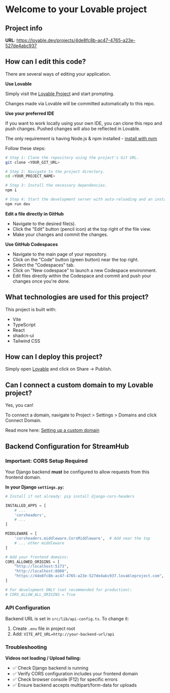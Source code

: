 # Welcome to your Lovable project

## Project info

**URL**: https://lovable.dev/projects/4de8fc8b-ac47-4765-a23e-527de4abc937

## How can I edit this code?

There are several ways of editing your application.

**Use Lovable**

Simply visit the [Lovable Project](https://lovable.dev/projects/4de8fc8b-ac47-4765-a23e-527de4abc937) and start prompting.

Changes made via Lovable will be committed automatically to this repo.

**Use your preferred IDE**

If you want to work locally using your own IDE, you can clone this repo and push changes. Pushed changes will also be reflected in Lovable.

The only requirement is having Node.js & npm installed - [install with nvm](https://github.com/nvm-sh/nvm#installing-and-updating)

Follow these steps:

```sh
# Step 1: Clone the repository using the project's Git URL.
git clone <YOUR_GIT_URL>

# Step 2: Navigate to the project directory.
cd <YOUR_PROJECT_NAME>

# Step 3: Install the necessary dependencies.
npm i

# Step 4: Start the development server with auto-reloading and an instant preview.
npm run dev
```

**Edit a file directly in GitHub**

- Navigate to the desired file(s).
- Click the "Edit" button (pencil icon) at the top right of the file view.
- Make your changes and commit the changes.

**Use GitHub Codespaces**

- Navigate to the main page of your repository.
- Click on the "Code" button (green button) near the top right.
- Select the "Codespaces" tab.
- Click on "New codespace" to launch a new Codespace environment.
- Edit files directly within the Codespace and commit and push your changes once you're done.

## What technologies are used for this project?

This project is built with:

- Vite
- TypeScript
- React
- shadcn-ui
- Tailwind CSS

## How can I deploy this project?

Simply open [Lovable](https://lovable.dev/projects/4de8fc8b-ac47-4765-a23e-527de4abc937) and click on Share -> Publish.

## Can I connect a custom domain to my Lovable project?

Yes, you can!

To connect a domain, navigate to Project > Settings > Domains and click Connect Domain.

Read more here: [Setting up a custom domain](https://docs.lovable.dev/features/custom-domain#custom-domain)

## Backend Configuration for StreamHub

### Important: CORS Setup Required

Your Django backend **must** be configured to allow requests from this frontend domain.

**In your Django `settings.py`:**

```python
# Install if not already: pip install django-cors-headers

INSTALLED_APPS = [
    # ...
    'corsheaders',
    # ...
]

MIDDLEWARE = [
    'corsheaders.middleware.CorsMiddleware',  # Add near the top
    # ... other middleware
]

# Add your frontend domains:
CORS_ALLOWED_ORIGINS = [
    "http://localhost:5173",
    "http://localhost:8080",
    "https://4de8fc8b-ac47-4765-a23e-527de4abc937.lovableproject.com",  # Your Lovable preview
]

# For development ONLY (not recommended for production):
# CORS_ALLOW_ALL_ORIGINS = True
```

### API Configuration

Backend URL is set in `src/lib/api-config.ts`. To change it:

1. Create `.env` file in project root
2. Add: `VITE_API_URL=http://your-backend-url/api`

### Troubleshooting

**Videos not loading / Upload failing:**
- ✅ Check Django backend is running
- ✅ Verify CORS configuration includes your frontend domain
- ✅ Check browser console (F12) for specific errors
- ✅ Ensure backend accepts multipart/form-data for uploads
